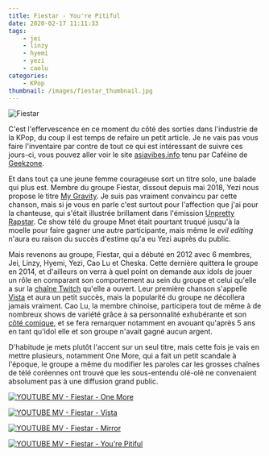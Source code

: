 ```yaml
---
title: Fiestar - You're Pitiful
date: 2020-02-17 11:11:33
tags:
    - jei
    - linzy
    - hyemi
    - yezi
    - caolu
categories:
    - KPop
thumbnail: /images/fiestar_thumbnail.jpg
---
```

![Fiestar](/images/fiestar_thumbnail.jpg)

C'est l'effervescence en ce moment du côté des sorties dans l'industrie de la KPop, du coup il est temps de refaire un petit article. Je ne vais pas vous faire l'inventaire par contre de tout ce qui est intéressant de suivre ces jours-ci, vous pouvez aller voir le site [asiavibes.info](https://asiavibes.info) tenu par Caféine de [Geekzone](https://geekzone.fr).

Et dans tout ça une jeune femme courageuse sort un titre solo, une balade qui plus est. Membre du groupe Fiestar, dissout depuis mai 2018, Yezi nous propose le titre [My Gravity](https://www.youtube.com/watch?v=q8Ur8gjcwDk). Je suis pas vraiment convaincu par cette chanson, mais si je vous en parle c'est surtout pour l'affection que j'ai pour la chanteuse, qui s'était illustrée brillament dans l'émission [Unpretty Rapstar](https://www.youtube.com/watch?v=mZ8h8kzgAMY). Ce show télé du groupe Mnet était pourtant truqué jusqu'à la moelle pour faire gagner une autre participante, mais même le *evil editing* n'aura eu raison du succès d'estime qu'a eu Yezi auprès du public.

Mais revenons au groupe, Fiestar, qui a débuté en 2012 avec 6 membres, Jei, Linzy, Hyemi, Yezi, Cao Lu et Cheska. Cette dernière quittera le groupe en 2014, et d'ailleurs on verra à quel point on demande aux idols de jouer un rôle en comparant son comportement au sein du groupe et celui qu'elle a sur la [chaîne Twitch](https://www.twitch.tv/sleepyminji) qu'elle a ouvert. Leur première chanson s'appelle [Vista](https://www.youtube.com/watch?v=2FBfIH1Fimw) et aura un petit succès, mais la popularité du groupe ne décollera jamais vraiment. Cao Lu, la membre chinoise, participera tout de même à de nombreux shows de variété grâce à sa personnalité exhubérante et son [côté comique](https://www.youtube.com/watch?v=lflXtBnjCV8), et se fera remarquer notamment en avouant qu'après 5 ans en tant qu'idol elle et son groupe n'avait gagné aucun argent.

D'habitude je mets plutôt l'accent sur un seul titre, mais cette fois je vais en mettre plusieurs, notamment One More, qui a fait un petit scandale à l'époque, le groupe a même du modifier les paroles car les grosses chaînes de télé coréennes ont trouvé que les sous-entendu olé-olé ne convenaient absolument pas à une diffusion grand public.  

[![YOUTUBE MV - Fiestar - One More](https://img.youtube.com/vi/n9sEjiBew18/0.jpg)](https://www.youtube.com/watch?v=n9sEjiBew18)

[![YOUTUBE MV - Fiestar - Vista](https://img.youtube.com/vi/2FBfIH1Fimw/0.jpg)](https://www.youtube.com/watch?v=2FBfIH1Fimw)

[![YOUTUBE MV - Fiestar - Mirror](https://img.youtube.com/vi/xKMT44GBaUI/0.jpg)](https://www.youtube.com/watch?v=xKMT44GBaUI)

[![YOUTUBE MV - Fiestar - You're Pitiful](https://img.youtube.com/vi/ShGVCembq70/0.jpg)](https://www.youtube.com/watch?v=ShGVCembq70)

